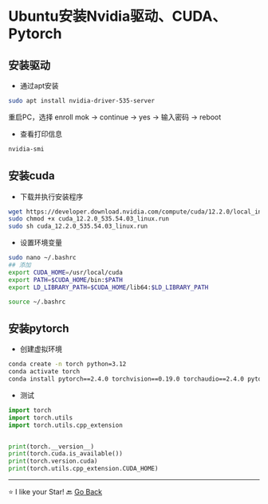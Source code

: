 # Ubuntu安装Nvidia驱动、CUDA、Pytorch

## 安装驱动

- 通过apt安装

```bash
sudo apt install nvidia-driver-535-server
```

重启PC，选择 enroll mok -> continue -> yes -> 输入密码 -> reboot

- 查看打印信息

```bash
nvidia-smi
```

## 安装cuda

- 下载并执行安装程序

```bash
wget https://developer.download.nvidia.com/compute/cuda/12.2.0/local_installers/cuda_12.2.0_535.54.03_linux.run
sudo chmod +x cuda_12.2.0_535.54.03_linux.run
sudo sh cuda_12.2.0_535.54.03_linux.run
```

- 设置环境变量

```bash
sudo nano ~/.bashrc
## 添加
export CUDA_HOME=/usr/local/cuda
export PATH=$CUDA_HOME/bin:$PATH
export LD_LIBRARY_PATH=$CUDA_HOME/lib64:$LD_LIBRARY_PATH

source ~/.bashrc
```

## 安装pytorch

- 创建虚拟环境

```bash
conda create -n torch python=3.12
conda activate torch
conda install pytorch==2.4.0 torchvision==0.19.0 torchaudio==2.4.0 pytorch-cuda=12.4 -c pytorch -c nvidia
```

- 测试

```python
import torch
import torch.utils
import torch.utils.cpp_extension


print(torch.__version__)
print(torch.cuda.is_available())
print(torch.version.cuda)
print(torch.utils.cpp_extension.CUDA_HOME)
```

***
⭐ I like your Star!
🔙 [Go Back](README.md)